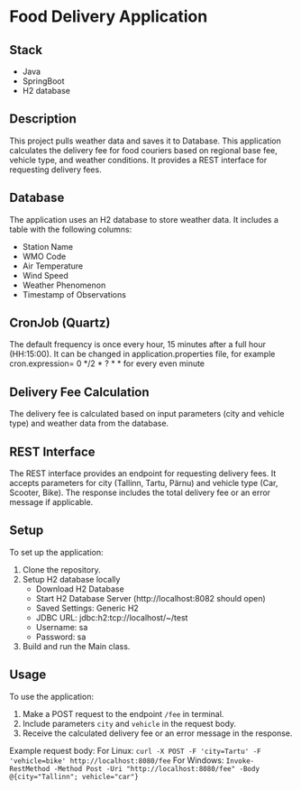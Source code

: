 # Food Delivery Application

## Stack

* Java
* SpringBoot
* H2 database

## Description

This project pulls weather data and saves it to Database.
This application calculates the delivery fee for food couriers
based on regional base fee, vehicle type, and weather conditions.
It provides a REST interface for requesting delivery fees.

## Database

The application uses an H2 database to store weather data.
It includes a table with the following columns:

- Station Name
- WMO Code
- Air Temperature
- Wind Speed
- Weather Phenomenon
- Timestamp of Observations

## CronJob (Quartz)

The default frequency is once every hour, 15 minutes after a full hour (HH:15:00).
It can be changed in application.properties file, for example
cron.expression= 0 */2 * ? * *    for every even minute

## Delivery Fee Calculation

The delivery fee is calculated based on input parameters (city and vehicle type) and
weather data from the database.

## REST Interface

The REST interface provides an endpoint for requesting delivery fees.
It accepts parameters for city (Tallinn, Tartu, Pärnu) and vehicle type
(Car, Scooter, Bike). The response includes the total delivery fee or
an error message if applicable.

## Setup

To set up the application:

1. Clone the repository.
2. Setup H2 database locally
    - Download H2 Database
    - Start H2 Database Server (http://localhost:8082 should open)
    - Saved Settings: Generic H2
    - JDBC URL: jdbc:h2:tcp://localhost/~/test
    - Username: sa
    - Password: sa
3. Build and run the Main class.

## Usage

To use the application:

1. Make a POST request to the endpoint `/fee` in terminal.
2. Include parameters `city` and `vehicle` in the request body.
3. Receive the calculated delivery fee or an error message in the response.

Example request body:
For Linux:
`curl -X POST -F 'city=Tartu' -F 'vehicle=bike' http://localhost:8080/fee`
For Windows:
`Invoke-RestMethod -Method Post -Uri "http://localhost:8080/fee" -Body @{city="Tallinn"; vehicle="car"}`